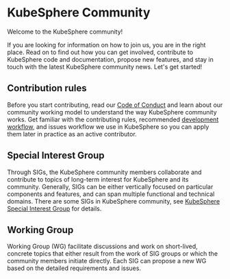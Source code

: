 # KubeSphere Community

Welcome to the KubeSphere community!

If you are looking for information on how to join us, you are in the right place. Read on to find out how you can get involved, contribute to KubeSphere code and documentation, propose new features, and stay in touch with the latest KubeSphere community news. Let's get started!

## Contribution rules

Before you start contributing, read our [Code of Conduct](code-of-conduct.md) and learn about our community working model to understand the way KubeSphere community works. Get familiar with the contributing rules, recommended [development workflow](./developer-guide/development/development-workflow.md), and issues workflow we use in KubeSphere so you can apply them later in practice as an active contributor.

## Special Interest Group

Through SIGs, the KubeSphere community members collaborate and contribute to topics of long-term interest for KubeSphere and its community. Generally, SIGs can be either vertically focused on particular components and features, and can span multiple functional and technical domains. There are some SIGs in KubeSphere community, see [KubeSphere  Special Interest Group](sigs.md) for details.

## Working Group

Working Group (WG) facilitate discussions and work on short-lived, concrete topics that either result from the work of SIG groups or which the community members initiate directly. Each SIG can propose a new WG based on the detailed requirements and issues.
